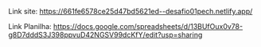 
Link site: https://661fe6578ce25d47bd5621ed--desafio01pech.netlify.app/



Link Planilha: https://docs.google.com/spreadsheets/d/13BUfOux0v78-g8D7dddS3J398ppvuD42NGSV99dcKfY/edit?usp=sharing
